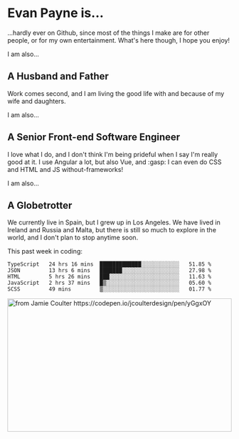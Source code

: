 # Evan Payne is...
...hardly ever on Github, since most of the things I make are for other people, or for my own entertainment.  What's here though, I hope you enjoy!

I am also...
## A Husband and Father
Work comes second, and I am living the good life with and because of my wife and daughters.

I am also...
## A Senior Front-end Software Engineer
I love what I do, and I don't think I'm being prideful when I say I'm really good at it.  I use Angular a lot, but also Vue, and :gasp: I can even do CSS and HTML and JS without-frameworks!

I am also...
## A Globetrotter
We currently live in Spain, but I grew up in Los Angeles.  We have lived in Ireland and Russia and Malta, but there is still so much to explore in the world, and I don't plan to stop anytime soon.

This past week in coding:
<!--START_SECTION:waka-->
```text
TypeScript   24 hrs 16 mins  █████████████░░░░░░░░░░░░   51.85 % 
JSON         13 hrs 6 mins   ███████░░░░░░░░░░░░░░░░░░   27.98 % 
HTML         5 hrs 26 mins   ███░░░░░░░░░░░░░░░░░░░░░░   11.63 % 
JavaScript   2 hrs 37 mins   █▒░░░░░░░░░░░░░░░░░░░░░░░   05.60 % 
SCSS         49 mins         ▒░░░░░░░░░░░░░░░░░░░░░░░░   01.77 % 
```
<!--END_SECTION:waka-->


<img alt="from Jamie Coulter https://codepen.io/jcoulterdesign/pen/yGgxOY" src="./solar.svg" width="100%" height="300"/>
